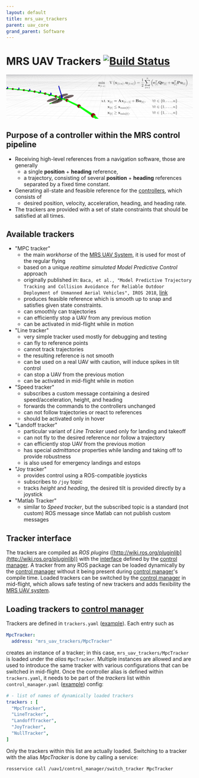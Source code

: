 ```yaml
---
layout: default
title: mrs_uav_trackers
parent: uav_core
grand_parent: Software
---
```

# MRS UAV Trackers [![Build Status](https://travis-ci.com/ctu-mrs/mrs_uav_trackers.svg?branch=master)](https://travis-ci.com/ctu-mrs/mrs_uav_trackers)

![](.fig/thumbnail.jpg)

## Purpose of a controller within the MRS control pipeline

* Receiving high-level references from a navigation software, those are generally
  * a single **position** + **heading** reference,
  * a trajectory, consisting of several **position** + **heading** references separated by a fixed time constant.
* Generating all-state and feasible reference for the [controllers](https://github.com/ctu-mrs/mrs_uav_controllers), which consists of
  * desired position, velocity, acceleration, heading, and heading rate.
* The trackers are provided with a set of state constraints that should be satisfied at all times.

## Available trackers

* "MPC tracker"
  * the main *workhorse* of the [MRS UAV System](https://github.com/ctu-mrs/mrs_uav_system), it is used for most of the regular flying
  * based on a unique *realtime simulated Model Predictive Control* approach
  * originally published in: `Baca, et al., "Model Predictive Trajectory Tracking and Collision Avoidance for Reliable Outdoor Deployment of Unmanned Aerial Vehicles", IROS 2018`, [link](http://mrs.felk.cvut.cz/data/papers/baca-mpc-tracker.pdf)
  * produces feasible reference which is smooth up to snap and satisfies given state constraints.
  * can smoothly can trajectories
  * can efficiently stop a UAV from any previous motion
  * can be activated in mid-flight while in motion
* "Line tracker"
  * very simple tracker used mostly for debugging and testing
  * can fly to reference points
  * cannot track trajectories
  * the resulting reference is not smooth
  * can be used on a real UAV with caution, will induce spikes in tilt control
  * can stop a UAV from the previous motion
  * can be activated in mid-flight while in motion
* "Speed tracker"
  * subscribes a custom message containing a desired speed/acceleration, height, and heading
  * forwards the commands to the controllers unchanged
  * can not follow trajectories or react to references
  * should be activated only in hover
* "Landoff tracker"
  * particular variant of *Line Tracker* used only for landing and takeoff
  * can not fly to the desired reference nor follow a trajectory
  * can efficiently stop UAV from the previous motion
  * has special *admittance* properties while landing and taking off to provide robustness
  * is also used for emergency landings and estops
* "Joy tracker"
  * provides control using a ROS-compatible joysticks
  * subscribes to `/joy` topic
  * tracks *height* and *heading*, the desired tilt is provided directly by a joystick
* "Matlab Tracker"
  * similar to *Speed tracker*, but the subscribed topic is a standard (not custom) ROS message since Matlab can not publish custom messages

## Tracker interface

The trackers are compiled as *ROS plugins* ([http://wiki.ros.org/pluginlib](http://wiki.ros.org/pluginlib)) with the [interface](https://github.com/ctu-mrs/mrs_uav_managers/blob/master/include/mrs_uav_managers/tracker.h) defined by the [control manager](https://github.com/ctu-mrs/mrs_uav_managers).
A tracker from any ROS package can be loaded dynamically by the [control manager](https://github.com/ctu-mrs/mrs_uav_managers) without it being present during [control manager](https://github.com/ctu-mrs/mrs_uav_managers)'s compile time.
Loaded trackers can be switched by the [control manager](https://github.com/ctu-mrs/mrs_uav_managers) in mid-flight, which allows safe testing of new trackers and adds flexibility the [MRS UAV system](https://github.com/ctu-mrs/mrs_uav_system).

## Loading trackers to [control manager](https://github.com/ctu-mrs/mrs_uav_managers)

Trackers are defined in `trackers.yaml` ([example](https://github.com/ctu-mrs/mrs_uav_managers/blob/master/config/default/trackers.yaml)).
Each entry such as
```yaml
MpcTracker:
  address: "mrs_uav_trackers/MpcTracker"
```
creates an instance of a tracker; in this case, `mrs_uav_trackers/MpcTracker` is loaded under the *alias* `MpcTracker`.
Multiple instances are allowed and are used to introduce the same tracker with various configurations that can be switched in mid-flight.
Once the controller alias is defined within `trackers.yaml`, it needs to be part of the *trackers* list within `control_manager.yaml` ([example](https://github.com/ctu-mrs/mrs_uav_managers/blob/master/config/default/control_manager.yaml)) config:
```yaml
# - list of names of dynamically loaded trackers
trackers : [
  "MpcTracker",
  "LineTracker",
  "LandoffTracker",
  "JoyTracker",
  "NullTracker",
]
```
Only the trackers within this list are actually loaded.
Switching to a tracker with the alias *MpcTracker* is done by calling a service:
```bash
rosservice call /uav1/control_manager/switch_tracker MpcTracker
```
